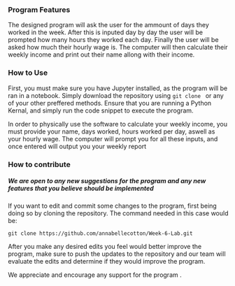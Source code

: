 ### Program Features

The designed program will ask the user for the ammount of days they worked in the week.
After this is inputed day by day the user will be prompted how many hours they worked each day.
Finally the user will be asked how much their hourly wage is. The computer will then calculate
their weekly income and print out their name allong with their income.

### How to Use
First, you must make sure you have Jupyter installed, as the program will be ran in a notebook. Simply
download the repository using ```git clone ``` or any of your other preffered methods. Ensure that you are
running a Python Kernal, and simply run the code snippet to execute the program.

In order to physically use the software to calculate your weekly income, you must provide your name,
days worked, hours worked per day, aswell as your hourly wage. The computer will prompt you for all these
inputs, and once entered will output you your weekly report

### How to contribute

##### We are open to any new suggestions for the program and any new features that you believe should be implemented

If you want to edit and commit some changes to the program, first being doing so by cloning the repository.
The command needed in this case would be:

```git clone https://github.com/annabellecotton/Week-6-Lab.git ```

After you make any desired edits you feel would better improve the program, make sure to 
push the updates to the repository and our team will evaluate the edits and determine if they would improve the program.

We appreciate and encourage any support for the program .